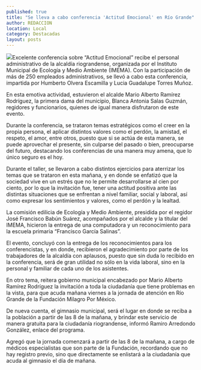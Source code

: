 ```yaml
---
published: true
title: "Se lleva a cabo conferencia 'Actitud Emocional' en Río Grande"
author: REDACCION
location: Local
category: Destacadas
layout: posts
---
```


![](http://i.imgur.com/QwnLDkWm.jpg)Excelente conferencia sobre “Actitud Emocional” recibe el personal administrativo de la alcaldía riograndense, organizada por el Instituto Municipal de Ecología y Medio Ambiente (IMEMA). Con la participación de más de 250 empleados administrativos, se llevó a cabo esta conferencia, impartida por Humberto Olvera Escamilla y  Lucia Guadalupe Torres Muñoz.

En esta emotiva actividad, estuvieron el alcalde Mario Alberto Ramírez Rodríguez, la primera dama del municipio, Blanca Antonia Salas Guzmán, regidores y funcionarios, quienes de igual manera disfrutaron de este evento.

Durante la conferencia, se trataron temas estratégicos como el creer en la propia persona, el aplicar distintos valores como el perdón, la amistad, el respeto, el amor, entre otros, puesto que si se actúa de esta manera, se puede aprovechar el presente, sin culparse del pasado o bien, preocuparse del futuro, destacando los conferencias de una manera muy amena, que lo único seguro es el hoy.

Durante el taller, se llevaron a cabo distintos ejercicios para aterrizar los temas que se trataron en esta mañana, y en donde se enfatizó que la sociedad vive en un estrés que no le permite desarrollarse al cien por ciento, por lo que la invitación fue, tener una actitud positiva ante las distintas situaciones que se enfrentan a nivel familiar, social y laboral, así como expresar los sentimientos y valores, como el perdón y la lealtad.

La comisión edilicia de Ecología y Medio Ambiente, presidida por el regidor José Francisco Babún Suárez, acompañados por el alcalde y la titular del IMEMA, hicieron la entrega de una computadora y un reconocimiento para la escuela primaria “Francisco García Salinas”.

El evento, concluyó con la entrega de  los reconocimientos para los conferencistas, y en donde, recibieron el agradecimiento por parte de los trabajadores de la alcaldía con aplausos, puesto que sin duda lo recibido en la conferencia, será de gran utilidad no sólo en la vida laboral, sino en la personal y familiar de cada uno de los asistentes.

En otro tema, reitera gobierno municipal encabezado por Mario Alberto Ramírez Rodríguez la invitación a toda la ciudadanía que tiene problemas en la vista, para que acuda mañana viernes a la jornada de atención en Río Grande de la Fundación Milagro Por México. 

De nueva cuenta, el gimnasio municipal, será el lugar en donde se reciba a la población a partir de las 8 de la mañana, y brindar este servicio de manera gratuita para la ciudadanía riograndense, informó Ramiro Arredondo González, enlace del programa.

Agregó que la jornada comenzará a partir de las 8 de la mañana, a cargo de médicos especialistas que son parte de la Fundación, recordando que no hay registro previo, sino que directamente se enlistará a la ciudadanía que acuda al gimnasio el día de mañana.
